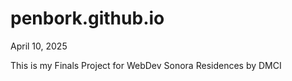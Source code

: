 # penbork.github.io
April 10, 2025


This is my Finals Project for WebDev
Sonora Residences by DMCI
